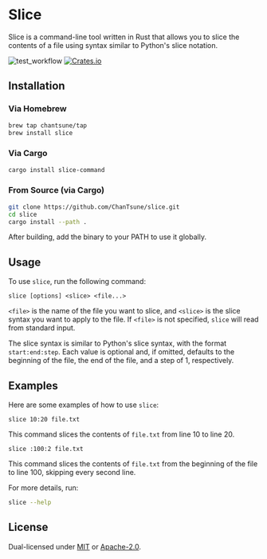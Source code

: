 # Slice

Slice is a command-line tool written in Rust that allows you to slice the contents of a file using syntax similar to Python's slice notation.

![test_workflow](https://github.com/ChanTsune/slice/actions/workflows/test.yml/badge.svg)
[![Crates.io][crates-badge]][crates-url]

[crates-badge]: https://img.shields.io/crates/v/slice-command.svg
[crates-url]: https://crates.io/crates/slice-command

## Installation

### Via Homebrew

```sh
brew tap chantsune/tap
brew install slice
```

### Via Cargo

```sh
cargo install slice-command
```

### From Source (via Cargo)
```sh
git clone https://github.com/ChanTsune/slice.git
cd slice
cargo install --path .
```

After building, add the binary to your PATH to use it globally.

## Usage

To use `slice`, run the following command:

```
slice [options] <slice> <file...>
```

`<file>` is the name of the file you want to slice, and `<slice>` is the slice syntax you want to apply to the file.
If `<file>` is not specified, `slice` will read from standard input.

The slice syntax is similar to Python's slice syntax, with the format `start:end:step`.
Each value is optional and, if omitted, defaults to the beginning of the file, the end of the file, and a step of 1, respectively.

## Examples

Here are some examples of how to use `slice`:

```
slice 10:20 file.txt
```

This command slices the contents of `file.txt` from line 10 to line 20.

```
slice :100:2 file.txt
```

This command slices the contents of `file.txt` from the beginning of the file to line 100, skipping every second line.

For more details, run:

```sh
slice --help
```

## License

Dual-licensed under [MIT](LICENSE-MIT) or [Apache-2.0](LICENSE-APACHE).
